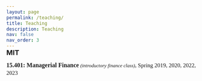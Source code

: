 ```yaml
---
layout: page
permalink: /teaching/
title: Teaching
description: Teaching
nav: false
nav_order: 3
---
```


<p style="margin-top: -15px; font-size: 18px;"><b>MIT</b></p>

<p style="margin-top: -5px; font-size: 16px; font-family: Minion-Pro,Serif; line-height: 1.3;"><b>15.401: Managerial Finance</b><span style="font-size: 15px;"> <span style="font-size: 13px;"><em>(introductory finance class)</em></span>, Spring 2019, 2020, 2022, 2023</span></p>